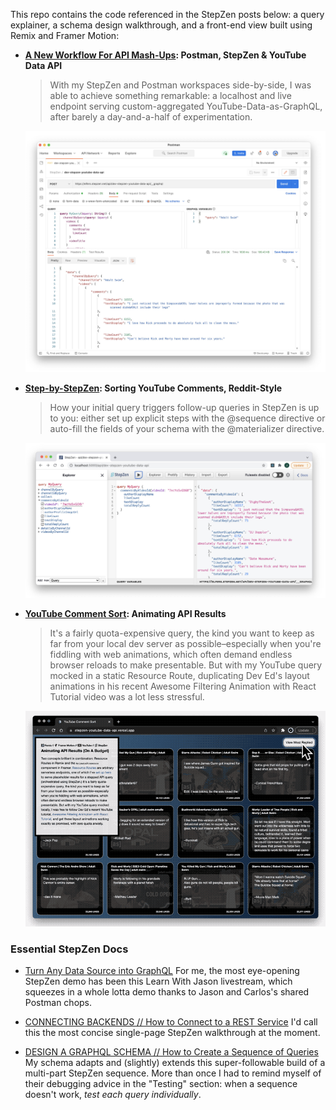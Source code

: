 This repo contains the code referenced in the StepZen posts below: a query explainer, a schema design walkthrough, and a front-end view built using Remix and Framer Motion:

- **[A New Workflow For API Mash-Ups](https://stepzen.com/blog/new-workflowf-for-api-mash-ups-postman-stepzen-youtube-data-api): Postman, StepZen & YouTube Data API**


  > With my StepZen and Postman workspaces side-by-side, I was able to achieve something remarkable: a localhost and live endpoint serving custom-aggregated YouTube-Data-as-GraphQL, after barely a day-and-a-half of experimentation. 

  <p align="center">
    <img src="./images/channelbyQuery-Postman.jpg"/>
  </p>

- **[Step-by-StepZen](./walkthrough.md): Sorting YouTube Comments, Reddit-Style** 

  > How your initial query triggers follow-up queries in StepZen is up to you: either set up explicit steps with the @sequence directive or auto-fill the fields of your schema with the @materializer directive.

  <p align="center">
    <img src="./images/commentsByVideoId-StepZen.jpg"/>
  </p>


- **[YouTube Comment Sort](https://stepzen-youtube-data-api.vercel.app/): Animating API Results** 

  > It's a fairly quota-expensive query, the kind you want to keep as far from your local dev server as possible–especially when you're fiddling with web animations, which often demand endless browser reloads to make presentable. But with my YouTube query mocked in a static Resource Route, duplicating Dev Ed's layout animations in his recent Awesome Filtering Animation with React Tutorial video was a lot less stressful.

  <p align="center">
    <img src="./images/chromeView-animated.gif"/>
  </p>  

<!-- Also collecting my cheatsheets here for the moment: StepZen doc pages I relied upon heavily, a few beginner questions I've resolved, and my new project checklist.  -->

### Essential StepZen Docs

- [Turn Any Data Source into GraphQL](https://www.youtube.com/watch?v=n4Ackk0xMe8) For me, the most eye-opening StepZen demo has been this Learn With Jason livestream, which squeezes in a whole lotta demo thanks to Jason and Carlos's shared Postman chops.

- [CONNECTING BACKENDS // How to Connect to a REST Service](https://stepzen.com/docs/connecting-backends/how-to-connect-a-rest-service) I'd call this the most concise single-page StepZen walkthrough at the moment.

<!-- - [DESIGN A GRAPHQL SCHEMA // Create Schema Files by Writing Code](https://stepzen.com/docs/design-a-graphql-schema#create-schema-files-by-writing-code) The 4-point checklist in this section is the most succinct schema starter; minimum requirements before you run ```stepzen start```. -->

- [DESIGN A GRAPHQL SCHEMA // How to Create a Sequence of Queries](https://stepzen.com/docs/design-a-graphql-schema/sequencing-queries) My schema adapts and (slightly) extends this super-followable build of a multi-part StepZen sequence. More than once I had to remind myself of their debugging advice in the "Testing" section: when a sequence doesn't work, *test each query individually*.

<!-- <p align="center">
  <img width="560" src="./images/channelIdByQuery-Postman.jpg"/>
</p> -->

<!-- ### My Personal FAQs (and Answers)
- **Should I re-use endpoints or create a new one per project?** Not if you want a legible endpoint.
- **Do I need to login again for a new project?** No, you’re installed and logged in globally.
- **Where should I install StepZen?**  Doesn’t matter, but I keep my schemas and YAML in a Stepzen folder. Be sure to run `stepzen start` from that folder.
- **What files should I have saved before I run stepzen start?**  A .graphql file, an index.graphql file, and a config.yaml.
- **What if I’m planning on committing code?**  Add a .env.local and a .gitignore. 
- **What’s the minimum I need to define a type in my graphql file?**  One type, one field, one query, and one endpoint.
- **How do I build a schema?**  Let your API suggest Types and fields through Postman. Postman is the best place to gather the two most important inputs to a StepZen-enhanced GraphQL schema: endpoint URLs and JSON responses.
- **How do I iterate my schema and add APIs?**  Itemize missing fields, solve with dependent query.





### My Starter Project Checklist

- [ ] **type ideas** in this case, ```Comment``` and ```Channel.```
- [ ] **project name** slug-case, for your endpoint URL
- [ ] **API docs URL** save API explorer pages as Postman 
- [ ] **API key or token** confirm and save in Postman
- [ ] **StepZen key** confirm and save in Postman -->
